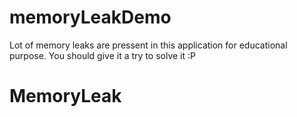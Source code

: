 # memoryLeakDemo
Lot  of memory leaks are pressent in this application for educational purpose. You should give it a try to solve it :P 
# MemoryLeak
